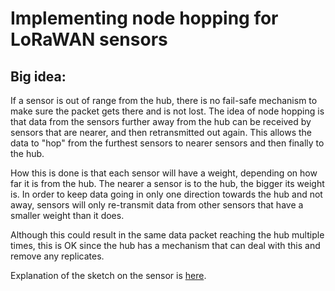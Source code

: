 # Implementing node hopping for LoRaWAN sensors

## Big idea:
If a sensor is out of range from the hub, there is no fail-safe mechanism to make sure the packet gets there and is not lost. The idea of node hopping is that data from the sensors further away from the hub can be received by sensors that are nearer, and then retransmitted out again. This allows the data to "hop" from the furthest sensors to nearer sensors and then finally to the hub.

How this is done is that each sensor will have a weight, depending on how far it is from the hub. The nearer a sensor is to the hub, the bigger its weight is. In order to keep data going in only one direction towards the hub and not away, sensors will only re-transmit data from other sensors that have a smaller weight than it does.

Although this could result in the same data packet reaching the hub multiple times, this is OK since the hub has a mechanism that can deal with this and remove any replicates.

Explanation of the sketch on the sensor is [here](transceiver).